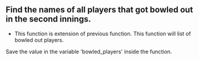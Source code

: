 ## Find the names of all players that got bowled out in the second innings.

* This function is extension of previous function. This function will list of bowled out players.

Save the value in the variable 'bowled_players' inside the function.
